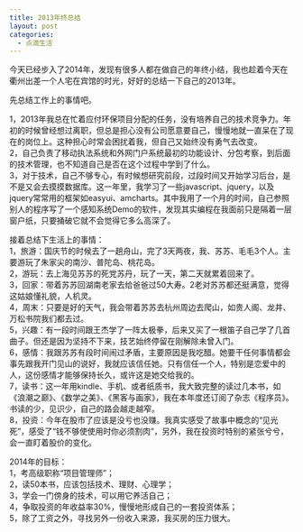 ```yaml
---
title: 2013年终总结
layout: post
categories:
  - 点滴生活
---
```


今天已经步入了2014年，发现有很多人都在做自己的年终小结，我也趁着今天在衢州出差一个人宅在宾馆的时光，好好的总结一下自己的2013年。

先总结工作上的事情吧。

1，2013年我总在忙着应付环保项目分配的任务，没有培养自己的技术竞争力。年初的时候曾经想过离职，但总是担心没有公司愿意要自己，慢慢地就一直呆在了现在的岗位上。这种担心时常会困扰着我，但自己又始终没有勇气去改变。  
2，自己负责了移动执法系统和外网门户系统最初的功能设计、分包考察，到后面的技术管理，也不知道自己是否在这个过程中学到了什么。  
3，对于技术，自己不够专心，有时候想研究前段，过段时间又开始学习后台，是不是又会去摸摸数据库。这一年里，我学习了一些javascript、jquery，以及jquery常常用的框架如easyui、amcharts。其中我用了一个月的时间，自己参照别人的程序写了一个感知系统Demo的软件，发现其实编程在我面前只是隔着一层窗户纸，只要捅破它就不会觉得它多么高深了。

接着总结下生活上的事情：  
1，旅游：国庆节的时候去了一趟舟山，完了3天两夜，我、苏苏、毛毛3个人。主要游玩了朱家尖的南沙、普陀岛、桃花岛。  
2，游玩：去上海见苏苏的死党苏丹，玩了一天，第二天就累着回来了。  
3，回家：带着苏苏回湖南老家去给爸爸过50大寿。2老对苏苏都还挺满意，觉得这姑娘懂礼貌，人机灵。  
4，周末：只要是好的天气，我会带着苏苏去杭州周边去爬山，如贵人阁、龙井、万松书院我们都去过。  
5，兴趣：有一段时间跟王杰学了一阵太极拳，后来又买了一根笛子自己学了几首曲子。但还是因为坚持不下来，技艺始终停留在刚解除未曾入门。  
6，感情：我跟苏苏有段时间闹过矛盾，主要原因是我吃醋。她要干任何事情都会事先跟我开门见山的说好，我就应该信任她。只有信任一个人，特别是恋爱中的人，这份感情才能够保持长久，或许这是她交给我的。  
7，读书：这一年用kindle、手机、或者纸质书，我大致完整的读过几本书，如《浪潮之巅》、《数学之美》、《黑客与画家》，我在本年度还订阅了杂志《程序员》。书读的少，见识少，自己的路会越走越窄。  
8，投资：今年在股市了应该是没亏也没赚。我真实感受了故事中概念的“见光死”，感受了“钱不够使使用时你必须割肉”，另外，我在投资时特别的紧张兮兮，会一直盯着股价的变化。

2014年的目标：  
1，考高级职称“项目管理师”；  
2，读50本书，应该包括技术、理财、心理学；  
3，学会一门傍身的技术，可以用它养活自己；  
4，争取投资的年收益率30%，慢慢地形成自己的一套投资体系；  
5，除了工资之外，寻找另外一份收入来源，我买房的压力很大。